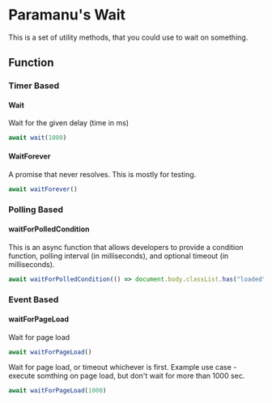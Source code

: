 # Paramanu's Wait

This is a set of utility methods, that you could use to wait on something.

## Function

### Timer Based

#### Wait

Wait for the given delay (time in ms)

```ts
await wait(1000)
```

#### WaitForever

A promise that never resolves. This is mostly for testing.

```ts
await waitForever()
```

### Polling Based

#### waitForPolledCondition

This is an async function that allows developers to provide
a condition function, polling interval (in milliseconds), and optional timeout (in milliseconds).

```ts
await waitForPolledCondition(() => document.body.classList.has("loaded"), { pollInterval: 100, timeout: 30000 })
```

### Event Based

#### waitForPageLoad

Wait for page load

```ts
await waitForPageLoad()
```

Wait for page load, or timeout whichever is first.
Example use case - execute somthing on page load, but don't wait for  more than 1000 sec.

```ts
await waitForPageLoad(1000)
```
